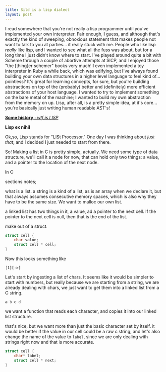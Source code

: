 ```yaml
---
title: Sild is a lisp dialect
layout: post
---
```


I read somewhere that you're not really a lisp programmer until you've
implemented your own interpreter. Fair enough, I guess, and although that's
exactly the kind of sweeping, obnoxious statement that makes people not want to
talk to you at parties... it really stuck with me. People who like lisp
_really_ like lisp, and I wanted to see what all the fuss was about, but for a
long time I just didn't know where to start. I've played around quite a bit
with Scheme through a couple of abortive attempts at SICP, and I enjoyed those
"the [thing]er schemer" books very much! I even implemented a toy interpreter
in Ruby a while back, which was edifying, but I've always found building your
own data structures in a higher level language to feel kind of...  pointless?
It's great for learning concepts, for sure, but you're building abstractions on
top of the (probably) better and (definitely) more efficient abstractions of
your host language. I wanted to try to implement something on the bare metal of
the machine; I wanted to build my own abstraction from the memory on up. Lisp,
after all, is a pretty simple idea, at it's core... you're basically just
writing human readable AST's!

<u>**Some history** : _wtf is LISP_</u>


**Lisp ex nihil**

Ok,so, Lisp stands for "LISt Processor." One day I was thinking about _just
that_, and I decided I just needed to start from there.

So! Making a list in C is pretty simple, actually. We need some type of data
structure, we'll call it a node for now, that can hold only two things: a
value, and a pointer to the location of the next node.

In C


sections notes;

what is a list.
a string is a kind of a list, as is an array when we declare it, but that always
assumes consecutive memory spaces, which is also why they have to be the same
size. We want to malloc our own list.

a linked list has two things in it, a value, ad a pointer to the next cell. If
the pointer to the next cell is null, then that is the end of the list.

make out of a struct.

```c
struct cell {
    char value;
    struct cell * cell;
}
```

Now this looks something like

```
[1][->]
```

Let's start by ingesting a list of chars. It seems like it would be simpler to
start with numbers, but really because we are starting from a string, we are
already dealing with chars, we just want to get them into a linked list from a
C string.

`a b c d`

we want a function that reads each character, and copies it into our linked
list structure.

that's nice, but we want more than just the basic character set by itself. it
would be better if the value in our cell could be a raw c string, and let's
also change the name of the value to `label`, since we are only dealing with
strings right now and that is more accurate.

```c
struct cell {
    char* label;
    struct cell * next;
}
```
